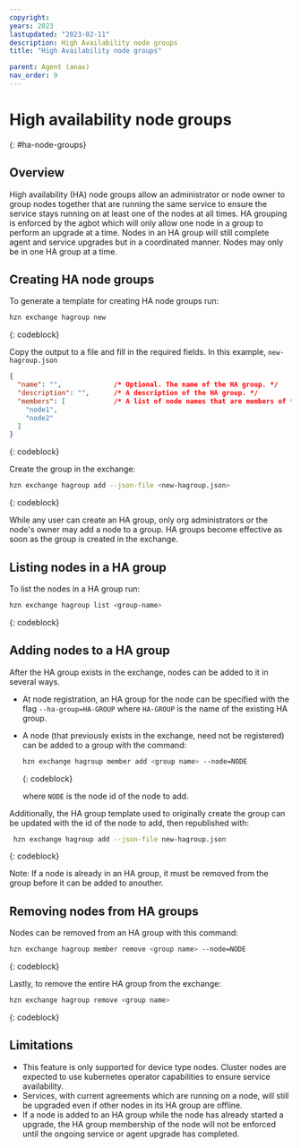 ```yaml
---
copyright:
years: 2023
lastupdated: "2023-02-11"
description: High Availability node groups
title: "High Availability node groups"

parent: Agent (anax)
nav_order: 9
---
```


# High availability node groups
{: #ha-node-groups}

## Overview

High availability (HA) node groups allow an administrator or node owner to group nodes together that are running the same service to ensure the service stays running on at least one of the nodes at all times. HA grouping is enforced by the agbot which will only allow one node in a group to perform an upgrade at a time. Nodes in an HA group will still complete agent and service upgrades but in a coordinated manner. Nodes may only be in one HA group at a time.

## Creating HA node groups

To generate a template for creating HA node groups run:

```bash
hzn exchange hagroup new
```
{: codeblock}

Copy the output to a file and fill in the required fields.  In this example, `new-hagroup.json`

```json
{
  "name": "",             /* Optional. The name of the HA group. */
  "description": "",      /* A description of the HA group. */
  "members": [            /* A list of node names that are members of this group. */
    "node1",
    "node2"
  ]
}
```
{: codeblock}

Create the group in the exchange:

```bash
hzn exchange hagroup add --json-file <new-hagroup.json>
```
{: codeblock}

While any user can create an HA group, only org administrators or the node's owner may add a node to a group. HA groups become effective as soon as the group is created in the exchange.

## Listing nodes in a HA group

To list the nodes in a HA group run:

```bash
hzn exchange hagroup list <group-name>
```
{: codeblock}

## Adding nodes to a HA group

After the HA group exists in the exchange, nodes can be added to it in several ways.

- At node registration, an HA group for the node can be specified with the flag `--ha-group=HA-GROUP` where `HA-GROUP` is the name of the existing HA group.

- A node (that previously exists in the exchange, need not be registered) can be added to a group with the command:

  ```bash
  hzn exchange hagroup member add <group name> --node=NODE
  ```
  {: codeblock}

  where `NODE` is the node id of the node to add.

Additionally, the HA group template used to originally create the group can be updated with the id of the node to add, then republished with:

```bash
 hzn exchange hagroup add --json-file new-hagroup.json
```
{: codeblock}

Note: If a node is already in an HA group, it must be removed from the group before it can be added to anouther.

## Removing nodes from HA groups

Nodes can be removed from an HA group with this command:

```bash
hzn exchange hagroup member remove <group name> --node=NODE
```
{: codeblock}

Lastly, to remove the entire HA group from the exchange:

```bash
hzn exchange hagroup remove <group name>
```
{: codeblock}

## Limitations

- This feature is only supported for device type nodes. Cluster nodes are expected to use kubernetes operator capabilities to ensure service availability.
- Services, with current agreements which are running on a node, will still be upgraded even if other nodes in its HA group are offline.
- If a node is added to an HA group while the node has already started a upgrade, the HA group membership of the node will not be enforced until the ongoing service or agent upgrade has completed.
